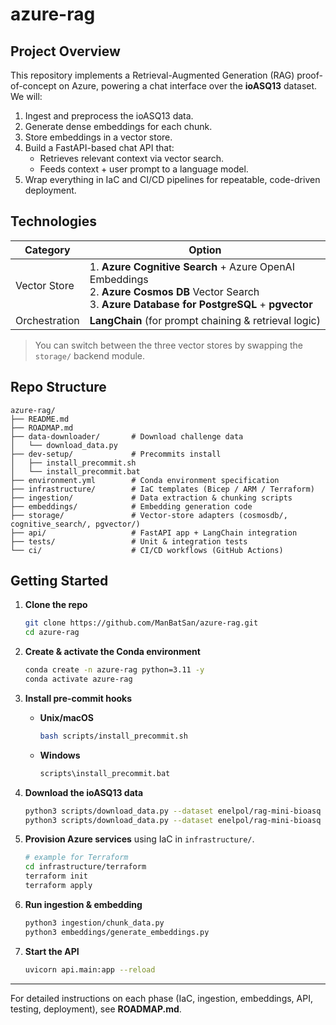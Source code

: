 # azure-rag

## Project Overview

This repository implements a Retrieval-Augmented Generation (RAG) proof-of-concept on Azure, powering a chat interface over the **ioASQ13** dataset. We will:

1. Ingest and preprocess the ioASQ13 data.  
2. Generate dense embeddings for each chunk.  
3. Store embeddings in a vector store.  
4. Build a FastAPI-based chat API that:  
   - Retrieves relevant context via vector search.  
   - Feeds context + user prompt to a language model.  
5. Wrap everything in IaC and CI/CD pipelines for repeatable, code-driven deployment.

## Technologies

| Category       | Option                                      |
| -------------- | ------------------------------------------- |
| Vector Store   | 1. **Azure Cognitive Search** + Azure OpenAI Embeddings<br>2. **Azure Cosmos DB** Vector Search<br>3. **Azure Database for PostgreSQL** + **pgvector** |
| Orchestration  | **LangChain** (for prompt chaining & retrieval logic) |

> You can switch between the three vector stores by swapping the `storage/` backend module.

## Repo Structure

```
azure-rag/
├── README.md
├── ROADMAP.md
├── data-downloader/       # Download challenge data
│   └── download_data.py
├── dev-setup/             # Precommits install
│   ├── install_precommit.sh
│   └── install_precommit.bat
├── environment.yml        # Conda environment specification
├── infrastructure/        # IaC templates (Bicep / ARM / Terraform)
├── ingestion/             # Data extraction & chunking scripts
├── embeddings/            # Embedding generation code
├── storage/               # Vector-store adapters (cosmosdb/, cognitive_search/, pgvector/)
├── api/                   # FastAPI app + LangChain integration
├── tests/                 # Unit & integration tests
└── ci/                    # CI/CD workflows (GitHub Actions)
```

## Getting Started

1. **Clone the repo**  
   ```bash
   git clone https://github.com/ManBatSan/azure-rag.git
   cd azure-rag
   ```

2. **Create & activate the Conda environment**  
   ```bash
   conda create -n azure-rag python=3.11 -y
   conda activate azure-rag
   ```

3. **Install pre-commit hooks**  
   - **Unix/macOS**  
     ```bash
     bash scripts/install_precommit.sh
     ```  
   - **Windows**  
     ```bat
     scripts\install_precommit.bat
     ```

4. **Download the ioASQ13 data**  
   ```bash
   python3 scripts/download_data.py --dataset enelpol/rag-mini-bioasq --config question-answer-passages
   python3 scripts/download_data.py --dataset enelpol/rag-mini-bioasq --config text-corpus
   ```

5. **Provision Azure services** using IaC in `infrastructure/`.  
   ```bash
   # example for Terraform
   cd infrastructure/terraform
   terraform init
   terraform apply
   ```

6. **Run ingestion & embedding**  
   ```bash
   python3 ingestion/chunk_data.py
   python3 embeddings/generate_embeddings.py
   ```

7. **Start the API**  
   ```bash
   uvicorn api.main:app --reload
   ```

---

For detailed instructions on each phase (IaC, ingestion, embeddings, API, testing, deployment), see **ROADMAP.md**.  
```